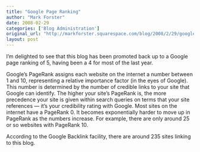 ```yaml
---
title: "Google Page Ranking"
author: "Mark Forster"
date: 2008-02-29
categories: ['Blog Administration']
original_url: "http://markforster.squarespace.com/blog/2008/2/29/google-page-ranking.html"
layout: post
---
```


I’m delighted to see that this blog has been promoted back up to a Google page ranking of 5, having been a 4 for most of the last year.

Google’s PageRank assigns each website on the internet a number between 1 and 10, representing a relative importance factor (in the eyes of Google). This number is determined by the number of credible links to your site that Google can identify. The higher your site’s PageRank is, the more precedence your site is given within search queries on terms that your site references — it’s your credibility rating with Google. Most sites on the internet have a PageRank 0. It becomes exponentially harder to move up in PageRank as the numbers increase. For example, there are only around 25 or so websites with PageRank 10.

According to the Google Backlink facility, there are around 235 sites linking to this blog.
